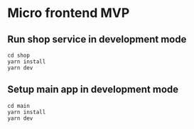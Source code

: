# Micro frontend MVP

## Run shop service in development mode

```
cd shop
yarn install
yarn dev
```

## Setup main app in development mode

```
cd main
yarn install
yarn dev
```
